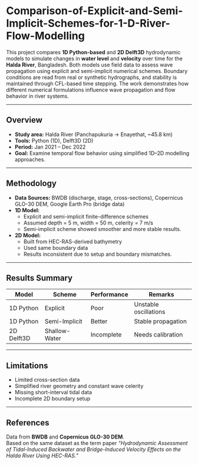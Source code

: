 # Comparison-of-Explicit-and-Semi-Implicit-Schemes-for-1-D-River-Flow-Modelling
This project compares **1D Python-based** and **2D Delft3D** hydrodynamic models to simulate changes in **water level** and **velocity** over time for the **Halda River**, Bangladesh. Both models use field data to assess wave propagation using explicit and semi-implicit numerical schemes. Boundary conditions are read from real or synthetic hydrographs, and stability is maintained through CFL-based time stepping. The work demonstrates how different numerical formulations influence wave propagation and flow behavior in river systems.


---

## Overview

- **Study area:** Halda River (Panchapukuria → Enayethat, ~45.8 km)  
- **Tools:** Python (1D), Delft3D (2D)  
- **Period:** Jan 2021 – Dec 2022  
- **Goal:** Examine temporal flow behavior using simplified 1D–2D modelling approaches.

---

## Methodology

- **Data Sources:** BWDB (discharge, stage, cross-sections), Copernicus GLO-30 DEM, Google Earth Pro (bridge data)  
- **1D Model:**  
  - Explicit and semi-implicit finite-difference schemes  
  - Assumed depth = 5 m, width = 50 m, celerity = 7 m/s  
  - Semi-implicit scheme showed smoother and more stable results.  
- **2D Model:**  
  - Built from HEC-RAS-derived bathymetry  
  - Used same boundary data  
  - Results inconsistent due to setup and boundary mismatches.

---

## Results Summary

| Model | Scheme | Performance | Remarks |
|--------|---------|-------------|----------|
| 1D Python | Explicit | Poor | Unstable oscillations |
| 1D Python | Semi-Implicit | Better | Stable propagation |
| 2D Delft3D | Shallow-Water | Incomplete | Needs calibration |

---

## Limitations

- Limited cross-section data  
- Simplified river geometry and constant wave celerity  
- Missing short-interval tidal data  
- Incomplete 2D boundary setup  

---

## References

Data from **BWDB** and **Copernicus GLO-30 DEM**.  
Based on the same dataset as the term paper *“Hydrodynamic Assessment of Tidal-Induced Backwater and Bridge-Induced Velocity Effects on the Halda River Using HEC-RAS.”*

